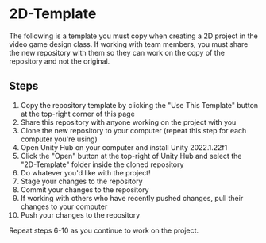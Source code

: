 # 2D-Template

The following is a template you must copy when creating a 2D project in the video game design class. If working with team members, you must share the new repository with them so they can work on the copy of the repository and not the original.

## Steps

1. Copy the repository template by clicking the "Use This Template" button at the top-right corner of this page
2. Share this repository with anyone working on the project with you
3. Clone the new repository to your computer (repeat this step for each computer you're using)
4. Open Unity Hub on your computer and install Unity 2022.1.22f1
5. Click the "Open" button at the top-right of Unity Hub and select the "2D-Template" folder inside the cloned repository
6. Do whatever you'd like with the project!
7. Stage your changes to the repository
8. Commit your changes to the repository
9. If working with others who have recently pushed changes, pull their changes to your computer
10. Push your changes to the repository

Repeat steps 6-10 as you continue to work on the project.
